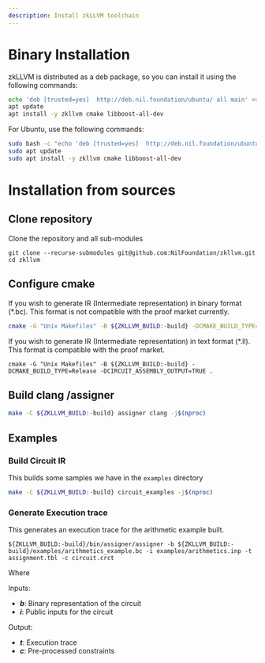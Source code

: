 ```yaml
---
description: Install zkLLVM toolchain
---
```


# Binary Installation

zkLLVM is distributed as a deb package, so you can install it using the following commands:

```bash
echo 'deb [trusted=yes]  http://deb.nil.foundation/ubuntu/ all main' >>/etc/apt/sources.list
apt update
apt install -y zkllvm cmake libboost-all-dev
```

For Ubuntu, use the following commands:

```bash
sudo bash -c "echo 'deb [trusted=yes]  http://deb.nil.foundation/ubuntu/ all main' >>/etc/apt/sources.list"
sudo apt update
sudo apt install -y zkllvm cmake libboost-all-dev
```

# Installation from sources

## Clone repository

Clone the repository and all sub-modules

```
git clone --recurse-submodules git@github.com:NilFoundation/zkllvm.git
cd zkllvm
```

## **Configure cmake**

If you wish to generate IR (Intermediate representation) in binary format (\*.bc). This format is not compatible with the proof market currently.

```bash
cmake -G "Unix Makefiles" -B ${ZKLLVM_BUILD:-build} -DCMAKE_BUILD_TYPE=Release .
```

If you wish to generate IR (Intermediate representation) in text format (\*.ll). This format is compatible with the proof market.

```
cmake -G "Unix Makefiles" -B ${ZKLLVM_BUILD:-build} -DCMAKE_BUILD_TYPE=Release -DCIRCUIT_ASSEMBLY_OUTPUT=TRUE .
```

## **Build clang /assigner**

```bash
make -C ${ZKLLVM_BUILD:-build} assigner clang -j$(nproc)
```

## Examples

### Build Circuit IR

This builds some samples we have in the `examples` directory

```bash
make -C ${ZKLLVM_BUILD:-build} circuit_examples -j$(nproc) 
```

### Generate Execution trace

This generates an execution trace for the arithmetic example built.

```
${ZKLLVM_BUILD:-build}/bin/assigner/assigner -b ${ZKLLVM_BUILD:-build}/examples/arithmetics_example.bc -i examples/arithmetics.inp -t assignment.tbl -c circuit.crct
```

Where

Inputs:

* _**b**_: Binary representation of the circuit
* _**i**_: Public inputs for the circuit

Output:

* _**t**_: Execution trace
* _**c**_: Pre-processed constraints
